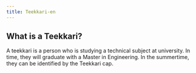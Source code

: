 ```yaml
---
title: Teekkari-en
---
```

## What is a Teekkari?  
A teekkari is a person who is studying a technical subject at university. In time, they will graduate with a Master in Engineering. In the summertime, they can be identified by the Teekkari cap. 
